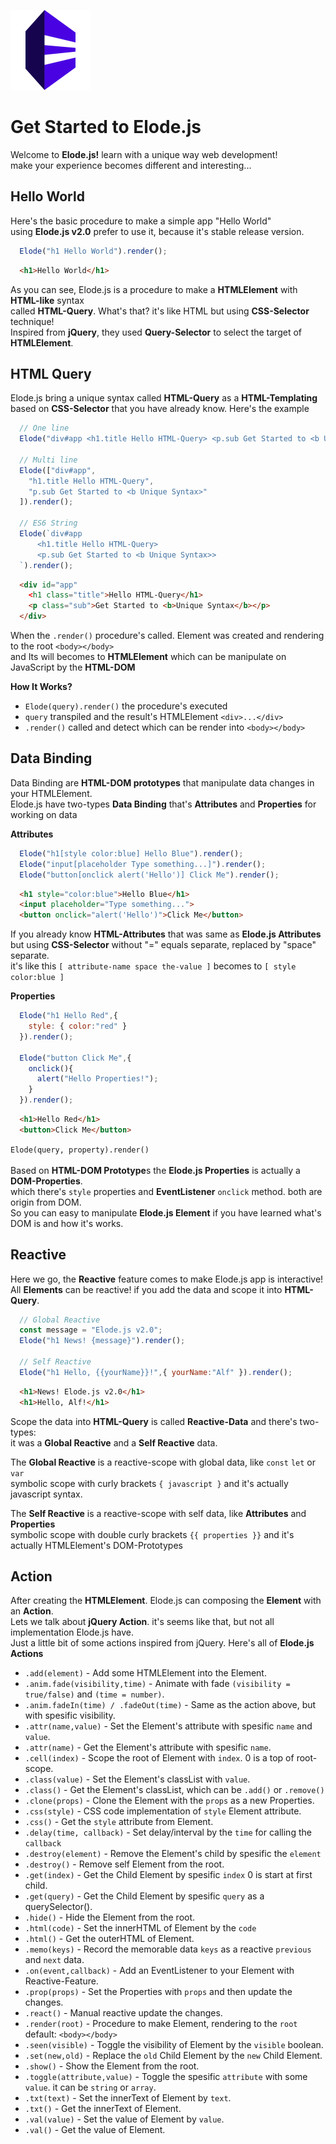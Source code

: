<img src="https://github.com/equneko/elode/blob/main/res/images/logo.png?raw=true" width="128"></img>
# Get Started to Elode.js
Welcome to **Elode.js!** learn with a unique way web development! <br>
make your experience becomes different and interesting...

## Hello World
Here's the basic procedure to make a simple app "Hello World" <br>
using **Elode.js v2.0** prefer to use it, because it's stable release version.
```javascript
  Elode("h1 Hello World").render();
```
```html
  <h1>Hello World</h1>
```
As you can see, Elode.js is a procedure to make a **HTMLElement** with **HTML-like** syntax <br>
called **HTML-Query**. What's that? it's like HTML but using **CSS-Selector** technique! <br>
Inspired from **jQuery**, they used **Query-Selector** to select the target of **HTMLElement**. <br>

## HTML Query
Elode.js bring a unique syntax called **HTML-Query** as a **HTML-Templating** <br>
based on **CSS-Selector** that you have already know. Here's the example
```javascript
  // One line
  Elode("div#app <h1.title Hello HTML-Query> <p.sub Get Started to <b Unique Syntax>>").render();

  // Multi line
  Elode(["div#app",
    "h1.title Hello HTML-Query",
    "p.sub Get Started to <b Unique Syntax>"
  ]).render();

  // ES6 String
  Elode(`div#app
      <h1.title Hello HTML-Query>
      <p.sub Get Started to <b Unique Syntax>>
  `).render();
```
```html
  <div id="app"
    <h1 class="title">Hello HTML-Query</h1>
    <p class="sub">Get Started to <b>Unique Syntax</b></p>
  </div>
```
When the `.render()` procedure's called. Element was created and rendering to the root `<body></body>` <br>
and Its will becomes to **HTMLElement** which can be manipulate on JavaScript by the **HTML-DOM** <br>

**How It Works?**
- `Elode(query).render()` the procedure's executed
- `query` transpiled and the result's HTMLElement `<div>...</div>`
- `.render()` called and detect which can be render into `<body></body>`

## Data Binding
Data Binding are **HTML-DOM prototypes** that manipulate data changes in your HTMLElement. <br>
Elode.js have two-types **Data Binding** that's **Attributes** and **Properties** for working on data

**Attributes**
```javascript
  Elode("h1[style color:blue] Hello Blue").render();
  Elode("input[placeholder Type something...]").render();
  Elode("button[onclick alert('Hello')] Click Me").render();
```
```html
  <h1 style="color:blue">Hello Blue</h1>
  <input placeholder="Type something...">
  <button onclick="alert('Hello')">Click Me</button>
```
If you already know **HTML-Attributes** that was same as **Elode.js Attributes** <br>
but using **CSS-Selector** without "=" equals separate, replaced by "space" separate. <br>
it's like this `[ attribute-name space the-value ]` becomes to `[ style color:blue ]`

**Properties**
```javascript
  Elode("h1 Hello Red",{
    style: { color:"red" }
  }).render();

  Elode("button Click Me",{
    onclick(){
      alert("Hello Properties!");
    }
  }).render();
```
```html
  <h1>Hello Red</h1>
  <button>Click Me</button>
```
`Elode(query, property).render()` <br><br>
Based on **HTML-DOM Prototype**s the **Elode.js Properties** is actually a **DOM-Properties**. <br>
which there's `style` properties and **EventListener** `onclick` method. both are origin from DOM. <br>
So you can easy to manipulate **Elode.js Element** if you have learned what's DOM is and how it's works.

## Reactive
Here we go, the **Reactive** feature comes to make Elode.js app is interactive! <br>
All **Elements** can be reactive! if you add the data and scope it into **HTML-Query**. <br>
```javascript
  // Global Reactive
  const message = "Elode.js v2.0";
  Elode("h1 News! {message}").render();

  // Self Reactive
  Elode("h1 Hello, {{yourName}}!",{ yourName:"Alf" }).render();
```
```html
  <h1>News! Elode.js v2.0</h1>
  <h1>Hello, Alf!</h1>
```
Scope the data into **HTML-Query** is called **Reactive-Data**  and there's two-types: <br>
it was a **Global Reactive** and a **Self Reactive** data. <br>

The **Global Reactive** is a reactive-scope with global data, like `const` `let` or `var` <br>
symbolic scope with curly brackets `{ javascript }` and it's actually javascript syntax. <br>

The **Self Reactive** is a reactive-scope with self data, like **Attributes** and **Properties** <br>
symbolic scope with double curly brackets `{{ properties }}` and it's actually HTMLElement's DOM-Prototypes

## Action
After creating the **HTMLElement**. Elode.js can composing the **Element** with an **Action**. <br>
Lets we talk about **jQuery Action**. it's seems like that, but not all implementation Elode.js have. <br>
Just a little bit of some actions inspired from jQuery. Here's all of **Elode.js Actions** <br>
- `.add(element)` - Add some HTMLElement into the Element.
- `.anim.fade(visibility,time)` - Animate with fade `(visibility = true/false)` and `(time = number)`.
- `.anim.fadeIn(time) / .fadeOut(time)` - Same as the action above, but with spesific visibility.
- `.attr(name,value)` - Set the Element's attribute with spesific `name` and `value`.
- `.attr(name)` - Get the Element's attribute with spesific `name`.
- `.cell(index)` - Scope the root of Element with `index`. 0 is a top of root-scope.
- `.class(value)` - Set the Element's classList with `value`.
- `.class()` - Get the Element's classList, which can be `.add()` or `.remove()`
- `.clone(props)` - Clone the Element with the `props` as a new Properties.
- `.css(style)` - CSS code implementation of `style` Element attribute.
- `.css()` - Get the `style` attribute from Element.
- `.delay(time, callback)` - Set delay/interval by the `time` for calling the `callback`
- `.destroy(element)` - Remove the Element's child by spesific the `element`
- `.destroy()` - Remove self Element from the root.
- `.get(index)` - Get the Child Element by spesific `index` 0 is start at first child.
- `.get(query)` - Get the Child Element by spesific `query` as a querySelector().
- `.hide()` - Hide the Element from the root.
- `.html(code)` - Set the innerHTML of Element by the `code`
- `.html()` - Get the outerHTML of Element.
- `.memo(keys)` - Record the memorable data `keys` as a reactive `previous` and `next` data.
- `.on(event,callback)` - Add an EventListener to your Element with Reactive-Feature.
- `.prop(props)` - Set the Properties with `props` and then update the changes.
- `.react()` - Manual reactive update the changes.
- `.render(root)` - Procedure to make Element, rendering to the `root` default: `<body></body>`
- `.seen(visible)` - Toggle the visibility of Element by the `visible` boolean.
- `.set(new,old)` - Replace the `old` Child Element by the `new` Child Element.
- `.show()` - Show the Element from the root.
- `.toggle(attribute,value)` - Toggle the spesific `attribute` with some `value`. it can be `string` or `array`.
- `.txt(text)` - Set the innerText of Element by `text`.
- `.txt()` - Get the innerText of Element.
- `.val(value)` - Set the value of Element by `value`.
- `.val()` - Get the value of Element.
